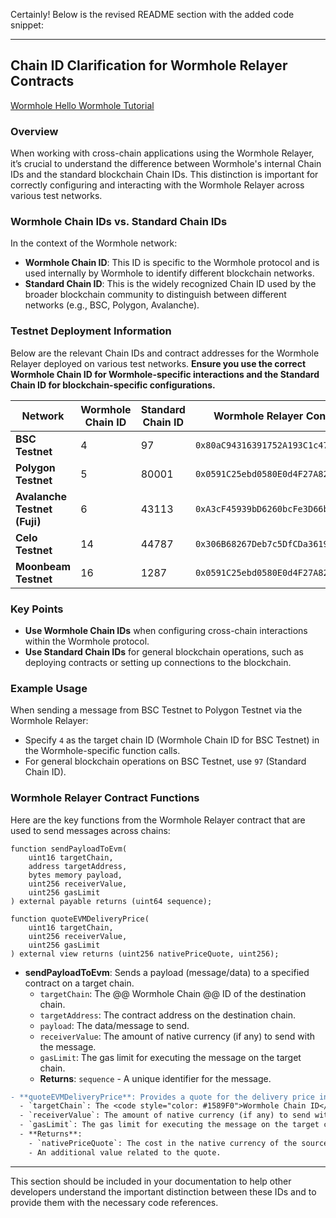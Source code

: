 Certainly! Below is the revised README section with the added code snippet:

---

## Chain ID Clarification for Wormhole Relayer Contracts

[Wormhole Hello Wormhole Tutorial](https://docs.wormhole.com/wormhole/quick-start/tutorials/hello-wormhole/hello-wormhole-explained)

### Overview

When working with cross-chain applications using the Wormhole Relayer, it’s crucial to understand the difference between Wormhole's internal Chain IDs and the standard blockchain Chain IDs. This distinction is important for correctly configuring and interacting with the Wormhole Relayer across various test networks.

### Wormhole Chain IDs vs. Standard Chain IDs

In the context of the Wormhole network:

- **Wormhole Chain ID**: This ID is specific to the Wormhole protocol and is used internally by Wormhole to identify different blockchain networks.
- **Standard Chain ID**: This is the widely recognized Chain ID used by the broader blockchain community to distinguish between different networks (e.g., BSC, Polygon, Avalanche).

### Testnet Deployment Information

Below are the relevant Chain IDs and contract addresses for the Wormhole Relayer deployed on various test networks. **Ensure you use the correct Wormhole Chain ID for Wormhole-specific interactions and the Standard Chain ID for blockchain-specific configurations.**

| Network           | Wormhole Chain ID | Standard Chain ID | Wormhole Relayer Contract Address                         |
|-------------------|-------------------|-------------------|-----------------------------------------------------------|
| **BSC Testnet**    | 4                 | 97                | `0x80aC94316391752A193C1c47E27D382b507c93F3`              |
| **Polygon Testnet**| 5                 | 80001             | `0x0591C25ebd0580E0d4F27A82Fc2e24E7489CB5e0`              |
| **Avalanche Testnet (Fuji)**| 6       | 43113             | `0xA3cF45939bD6260bcFe3D66bc73d60f19e49a8BB`              |
| **Celo Testnet**   | 14                | 44787             | `0x306B68267Deb7c5DfCDa3619E22E9Ca39C374f84`              |
| **Moonbeam Testnet**| 16               | 1287              | `0x0591C25ebd0580E0d4F27A82Fc2e24E7489CB5e0`              |

### Key Points

- **Use Wormhole Chain IDs** when configuring cross-chain interactions within the Wormhole protocol.
- **Use Standard Chain IDs** for general blockchain operations, such as deploying contracts or setting up connections to the blockchain.

### Example Usage

When sending a message from BSC Testnet to Polygon Testnet via the Wormhole Relayer:

- Specify `4` as the target chain ID (Wormhole Chain ID for BSC Testnet) in the Wormhole-specific function calls.
- For general blockchain operations on BSC Testnet, use `97` (Standard Chain ID).

### Wormhole Relayer Contract Functions

Here are the key functions from the Wormhole Relayer contract that are used to send messages across chains:

```solidity
function sendPayloadToEvm(
    uint16 targetChain,
    address targetAddress,
    bytes memory payload,
    uint256 receiverValue,
    uint256 gasLimit
) external payable returns (uint64 sequence);

function quoteEVMDeliveryPrice(
    uint16 targetChain,
    uint256 receiverValue,
    uint256 gasLimit
) external view returns (uint256 nativePriceQuote, uint256);
```

- **sendPayloadToEvm**: Sends a payload (message/data) to a specified contract on a target chain.
  - `targetChain`: The @@ Wormhole Chain @@ ID of the destination chain.
  - `targetAddress`: The contract address on the destination chain.
  - `payload`: The data/message to send.
  - `receiverValue`: The amount of native currency (if any) to send with the message.
  - `gasLimit`: The gas limit for executing the message on the target chain.
  - **Returns**: `sequence` - A unique identifier for the message.
```diff
- **quoteEVMDeliveryPrice**: Provides a quote for the delivery price in native currency.
  - `targetChain`: The <code style="color: #1589F0">Wormhole Chain ID</code> of the destination chain.
  - `receiverValue`: The amount of native currency (if any) to send with the message.
  - `gasLimit`: The gas limit for executing the message on the target chain.
  - **Returns**: 
    - `nativePriceQuote`: The cost in the native currency of the source chain to deliver the message.
    - An additional value related to the quote.
```
---

This section should be included in your documentation to help other developers understand the important distinction between these IDs and to provide them with the necessary code references.